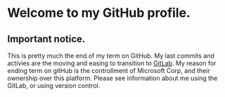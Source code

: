 # Welcome to my GitHub profile.


## Important notice.
This is pretty much the end of my term on GitHub. My last commits and activies are the moving and easing to transition to [GitLab](https://gitlab.com/invranet).
My reason for ending term on gitHub is the controllment of Microsoft Corp, and their ownership over this platform. Please see information about me using the GitLab, or using version control.
